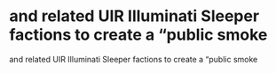 # and related UIR Illuminati Sleeper factions to create a “public smoke

and related UIR Illuminati Sleeper factions to create a “public smoke